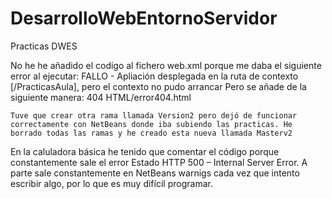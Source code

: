 # DesarrolloWebEntornoServidor
Practicas DWES


No he he añadido el codigo al fichero web.xml porque me daba el siguiente error al ejecutar:
FALLO - Apliación desplegada en la ruta de contexto [/PracticasAula], pero el contexto no pudo arrancar
Pero se añade de la siguiente manera:
    <error-page>
        <error-code>404</error-code>
        <location>HTML/error404.html</location>
    </error-page>
    
    
    
    
    
    
    Tuve que crear otra rama llamada Version2 pero dejó de funcionar correctamente con NetBeans donde iba subiendo las practicas. He borrado todas las ramas y he creado esta nueva llamada Masterv2
    
    
    
    
    
En la caluladora básica he tenido que comentar el código porque constantemente sale el error Estado HTTP 500 – Internal Server Error. A parte sale constantemente en NetBeans warnigs cada vez que intento escribir algo, por lo que es muy difícil programar. 
